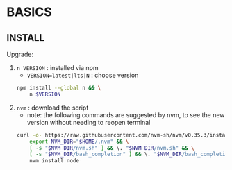 # BASICS

## INSTALL

Upgrade:
1.	`n VERSION` : installed via npm
	*	`VERSION=latest|lts|N` : choose version
	```bash
	npm install --global n && \
    	n $VERSION
	```
2.	`nvm` : download the script
	*	note: the following commands are suggested by nvm, to see the new version without needing to reopen terminal
	```bash
    curl -o- https://raw.githubusercontent.com/nvm-sh/nvm/v0.35.3/install.sh | bash && \
		export NVM_DIR="$HOME/.nvm" && \
		[ -s "$NVM_DIR/nvm.sh" ] && \. "$NVM_DIR/nvm.sh" && \
		[ -s "$NVM_DIR/bash_completion" ] && \. "$NVM_DIR/bash_completion" && \
		nvm install node
	```
